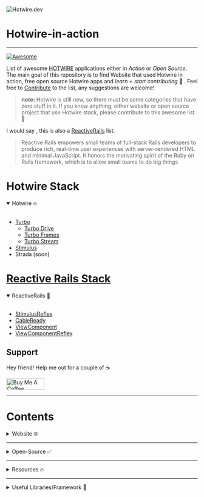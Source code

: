 ![Hotwire.dev](https://cdn.hashnode.com/res/hashnode/image/upload/v1612841200174/LWYzrzZWr.png)
# Hotwire-in-action
---

<p align="left">
<a href="https://github.com/sindresorhus/awesome"><img alt="Awesome" src="https://cdn.rawgit.com/sindresorhus/awesome/d7305f38d29fed78fa85652e3a63e154dd8e8829/media/badge.svg" /></a>

List of awesome [HOTWIRE](https://hotwire.dev/) applications either in *Action* or *Open Source*. The main goal of this repository is to find Website that used Hotwire in action, free open source Hotwire apps and *learn + start contributing* 🚀 . Feel free to [Contribute](https://github.com/asyraffff/Hotwire-in-action/blob/main/CONTRIBUTING.md) to the list, any suggestions are welcome!

> **note:** Hotwire is still new, so there must be some categories that have zero stuff in it. If you know anything, either website or open source project that use Hotwire stack, please contribute to this awesome list 🙏

I would say , this is also a [ReactiveRails](https://github.com/obie/guide-to-reactive-rails) list.
> Reactive Rails empowers small teams of full-stack Rails developers to produce rich, real-time user experiences with server-rendered HTML and minimal JavaScript. It honors the motivating spirit of the Ruby on Rails framework, which is to allow small teams to do big things

# Hotwire Stack

<details open>
<summary>Hotwire 🔥</summary>
<br>
  
- [Turbo](https://turbo.hotwire.dev/)
  - [Turbo Drive](https://turbo.hotwire.dev/handbook/drive)
  - [Turbo Frames](https://turbo.hotwire.dev/handbook/frames)
  - [Turbo Stream](https://turbo.hotwire.dev/handbook/streams)
- [Stimulus](https://stimulus.hotwire.dev/)
- Strada (soon)

</details>

# [Reactive Rails Stack](https://obie.medium.com/react-is-dead-long-live-reactive-rails-long-live-stimulusreflex-and-viewcomponent-cd061e2b0fe2)

<details open>
<summary>ReactiveRails 🚀</summary>
<br>
  
- [StimulusReflex](https://docs.stimulusreflex.com/)
- [CableReady](https://cableready.stimulusreflex.com/)
- [ViewComponent](https://github.com/github/view_component)
- [ViewComponentReflex](https://github.com/joshleblanc/view_component_reflex)

</details>

## Support
Hey friend! Help me out for a couple of ☕️

<a href="https://www.buymeacoffee.com/asyraff" target="_blank"><img src="https://cdn.buymeacoffee.com/buttons/v2/default-yellow.png" alt="Buy Me A Coffee" style="height: 30px !important;width: 100px !important;" ></a>

---

# Contents

<details>
<summary>Website 🌐</summary>
<br>
  
# Website

## a
- [allencompassingtrip.com](https://www.allencompassingtrip.com/)
- [alonetone](https://alonetone.com/)
- [askubuntu](https://askubuntu.com/)
- [audiotrails.io](https://audiotrails.io/)
## b
- [basecamp](https://basecamp.com/)
- [bookshop.org](https://bookshop.org/)
- [boxdrop.io](https://www.boxdrop.io/)
## c
- [chaosmage.app](https://chaosmage.app/)
- [coinbase](https://www.coinbase.com/)
- [CoinGecko](https://www.coingecko.com/en)
- [CrowdWorks.jp](https://crowdworks.jp/)
## d
- [driftingruby](https://www.driftingruby.com/)
## e
## f
- [festalab](https://festalab.com.br/)
## g
- [ga-alliance](https://ga-alliance.com/)
- [gitlab](https://gitlab.com/)
- [gorails](https://gorails.com/)
## h
- [hackershare.dev](https://hackershare.dev)
- [hey.com](https://hey.com/)
## i
## j
- [jumpstartrails](https://jumpstartrails.com/)
## k
## l
- [leanstack](https://leanstack.com/)
- [learnawesome.org](https://learnawesome.org/)
## m
- [Modern Datatables](https://rails-stimulusreflex.guillaumebriday.me/)
## n
## o
- [orchid.software](https://orchid.software/)
## p
- [podia](https://www.podia.com/)
- [processkit](https://processkit.com/)
- [PyPI.org](https://pypi.org/)
## q
- [quran.com](https://quran.com/)
## r
- [railsbytes](https://railsbytes.com/)
- [rubyapi.org](https://rubyapi.org/)
## s
- [shopify](https://accounts.shopify.com/)
- [skillengine](https://skillsengine.com/)
- [skyderby](https://skyderby.ru/)
- [stackoverflow](https://stackoverflow.com/)
- [stamped.ai](https://stamped.ai/)
- [stimulusconnect](https://stimulusconnect.com/)
- [stimulusreflexpattern](https://www.stimulusreflexpatterns.com/)
## t
- [teachmore](https://www.teachmore.in/)
- [tetherit.io](https://tetherit.io/)
- [tinyinvoice](https://www.tinyinvoice.com/)
- [transcripto.io](https://transcripto.io/)
- [tsmi.live](https://tsmi.live/)
## u
## v
- [vg.no](https://www.vg.no/)
- [vuelive](https://www.veuelive.com/)
## w
- [wip.co](https://wip.co/)
## x
## y
## z
</details>

---

<details>
<summary>Open-Source ✅</summary>
<br>

# Open-source

## App
- [alonetone](https://github.com/sudara/alonetone) - A free, open source, non-commercial home for musicians and their music
- [annict](https://github.com/annict/annict) - The platform for anime addicts built with Rails and Stimulus.js.
- [black_candy](https://github.com/aidewoode/black_candy) - A self hosted music streaming server
- [boxdrop](https://github.com/marcoroth/boxdrop) - Dropbox Clone built with StimulusReflex
- [crudlfap](https://github.com/yourlabs/crudlfap) 
- [denali](https://github.com/gesteves/denali) - A simple, fast photoblogging CMS built in Ruby on Rails which features responsive, high-resolution images, a customizable posting schedule, social media management and syndication, a GraphQL API, and more.
- [game-of-life](https://github.com/DonSchado/game-of-life) - Conway's Game of Life, with Ruby on Rails, Stimulus.js and Turbolinks
- [hackershare](https://github.com/hackershare/hackershare) - a powerful social bookmarking service and a knowledge-sharing community, with advanced search and tag management feature
- [hhnpwa](https://github.com/OnRailsBlog/hhnpwa) - HOTWire Hacker News Progressive Web App
- [hnpwa-app](https://github.com/johnbeatty/hnpwa-app) - An implementation of the Hacker News PWA with Rails + Stimulus
- [learnawesome.org](https://github.com/learn-awesome/learn) - A social network of lifelong learners built around humanity's universal learning map.
- [modern-datatables](https://github.com/guillaumebriday/modern-datatables) - They are many ways to build reactive web interfaces but do we really need to add the complexity of JavaScript frameworks like Vue.js or React?
- [radiofeed](https://github.com/danjac/radiofeed) - Simple podcast MVP
- [rslack](https://github.com/S-H-GAMELINKS/rslack) - Slack like chat app( using hotwire!)
- [skyderby](https://github.com/skyderby/skyderby) - The most advanced flight analysis and competition scoring
- [snippet_app](https://github.com/SnippetSafe/snippet_app) - A social code snippet sharing app that allows you to create, file and share code snippets with anyone. Built with Ruby on Rails and Stimulus JS.
- [stimulus-reflex-expo](https://github.com/hopsoft/stimulus_reflex_expo) - StimulusReflex demos
- [taskwire](https://github.com/vojto/taskwire) - Task manager with Rails/Hotwire
- [trello-stimulus-reflex](https://github.com/excid3/trello-stimulus-reflex) - A trello clone using Stimulus Reflex

## Demo
- [Cart Example - Stimulus](https://github.com/pascallaliberte/examples.modestjs.works/tree/master/cart/stimulus) - Cart Example - Stimulus
- [stimulus-mapbox-gl](https://github.com/ayudo/stimulus-mapbox-gl) - stimulus controllers for mapbox-gl
- [stimulus-sticky-table-header](https://github.com/johnbeatty/stimulus-sticky-table-header) - a simple StimulusJS controller that keeps the header of a table at the top of window as you scroll through the page.
- [stimulus-demo](https://github.com/tbreuss/stimulus-demo) - Multi Page Application (MPA) with pre-rendered HTML using Stimulus.js UMD

## Rails
- [hotwire-chat](https://github.com/mdominiak/hotwire-chat) - Hotwire Chat is a demo Ruby on Rails web application built with Hotwire.
- [hotwire-rails-dome-chat](https://github.com/hotwired/hotwire-rails-demo-chat) - Repository from the Hotwire demo
- [todomvc_rails_on_stimulus](https://github.com/adrienpoly/todomvc_rails_on_stimulus) - A modest TodoMvc built with Rails, Turbolinks and Stimulus JS
  - ActiveStorage
    - [drag_and_drop_active_storage](https://github.com/justalever/drag_and_drop_active_storage) - A demo drag and drop image upldate Ruby on Rails app using Stimulus.js, DropZone.js, and ActiveStorage
  - ActionText
    - [test-hotwire-actiontext-rails](https://github.com/donrestarone/test-hotwire-actiontext-rails) - a simple twitter timeline implemented with hotwire and actiontext
  - Devise
    - [hotwire-devise](https://github.com/gorails-screencasts/hotwire-devise) - How to make Devise work with Hotwire & Turbo.js
  - Docker
    - [docker-rails](https://github.com/ledermann/docker-rails) - Dockerize Rails 6 with ActionCable, Webpacker, Stimulus, Elasticsearch, Sidekiq
    - [docker-rails-example](https://github.com/nickjj/docker-rails-example) - A production ready example Rails app that's using Docker and Docker Compose.
  - form
    - [abyme](https://github.com/bear-in-mind/abyme) - abyme is a modern take on handling dynamic nested forms in Rails 6+ using StimulusJS.
  - Sidekiq
    - [sidekiq-actioncable-stimulus-demo](https://github.com/dstull/sidekiq-actioncable-stimulus-demo) - demo rails app using sidekiq/actioncable/stimulus and testing it all

## Stimulus
- [better-stimulus](https://github.com/julianrubisch/better-stimulus) - An opinionated collection of StimulusJS best practices
- [javascript30-stimulus](https://github.com/adrienpoly/javascript30-stimulus) - Wes Bos 🔥 Javascript30 converted to Stimulus JS 🚀🚀🚀
- [stimulus-rxjs-example](https://github.com/mike1o1/stimulus-rxjs-example) - Example repository showing Stimulus along with RxJS 
- [stimulus-validation](https://github.com/jwald1/stimulus-validation) - stimulus-validation helps validate user input and helps you display errors.

## StimulusReflex
- [sr_mini](https://github.com/hopsoft/sr_mini) - A minimal Rails app that showcases how to use StimulusReflex
- [stimulus-reflex-expo](https://github.com/hopsoft/stimulus_reflex_expo) - StimulusReflex demos
- [stimulus_reflex_todomvc](https://github.com/hopsoft/stimulus_reflex_todomvc) - An implementation of TodoMVC using Ruby on Rails, StimulusJS, and StimulusReflex
- [stimulus-turbolinks](https://github.com/gretchenfitze/stimulus-turbolinks) - Stimulus + Vue.js + Turbolinks test Rails app
- [stimulus-turbolinks-demo](https://github.com/pascallaliberte/stimulus-turbolinks-demo) - A Stimulus + Turbolinks Demo of an app called Proposahoy!

## Turbo
- [turbo-showcase](https://github.com/renuo/turbo-showcase) - A showcase of turbo features


## Template
- [sjabloon-lite](https://github.com/GetSjabloon/sjabloon-lite) - The lite version of the SaaS Rails 6 starter kit Sjabloon, includes setup for Webpacker, Tailwind (inc. PurgeCss) and Stimulus
- [limestone](https://github.com/archonic/limestone) - Boilerplate Rails 6 SaaS application with Webpack, Stimulus and Docker integration.
- [limestone-accounts](https://github.com/archonic/limestone-accounts) - Boilerplate Rails 5.2 multitenant SaaS application with webpack and Docker integration. Billing is scoped to accounts.
- [rails-hotwire-base](https://github.com/rootstrap/rails_hotwire_base) - Rails + Hotwire base app
- [rails-template](https://github.com/astrocket/rails-template) - Template for Rails 6.0 + Kubernetes + Webpacker + Stimulus + TailwindCSS + Let's Encrypt + @

## Language
  - ASP.NET
    - [hotwire-aspnet-demo-chat](https://github.com/scottiemc7/hotwire-aspnet-demo-chat) - Hotwire Asp.Net Core Chat Demo
  - Django
    - [hotwire-django](https://github.com/hotwire-django/hotwire-django) - Meta package to combine turbo-django and stimulus-django
    - [hotwire-django-demo-chat](https://github.com/davish/hotwire-django-demo-chat) - Chat app demo of the Turbo web framework, rendered with Django.
    - [hotwire-django-realworld](https://github.com/hotwire-django/hotwire-django-realworld) - RealWorld Django app built with Turbo!
    - [django-turbo-response](https://github.com/hotwire-django/django-turbo-response) - Hotwired/Turbo Django response helpers
    - [turbo-django](https://github.com/hotwire-django/turbo-django) - An early stage integration of Hotwire Turbo with Django
  - Elixir
    - [phoenix-hotwire-demo-chat](https://github.com/en30/hotwire-phoenix-demo-chat) - This is a Phoenix port of hotwired/hotwire-rails-demo-chat.
  - Express.js
    - [express-hotwire](https://github.com/deriegle/express-hotwire) - Express tooling for working with Hotwire (HTML over the wire)
    - [hotwire-turbo-express](https://github.com/twelve17/hotwire-turbo-express) -  ExpressJS middleware for sending turbo-stream HTML fragments to a hotwire Turbo client
  - flask
    - [hotwire-flask-demo](https://github.com/bwghughes/hotwired-flask-demo) - Demo basic Flask using Hotwired and Bootstrap 5.
    - [turbo-flask](https://github.com/miguelgrinberg/turbo-flask) - Integration of Hotwire's Turbo library with Flask.
  - Go
    - [chat-hotwire-go](https://github.com/lu4p/chat-hotwire-go) - This is a simple chat app which shows how to use Go with Hotwire.
    - [gotwire](https://github.com/gypsydave5/gotwire) - Go server using HotWire
    - [hotwire-go-example](https://github.com/while1malloc0/hotwire-go-example) - The hotwire demo chat written in Golang
    - [hotwire-golang-website](https://github.com/wolfeidau/hotwire-golang-website) - This project provides some working examples using Go and Hotwire Turbo.
    - [turbo-go](https://github.com/akmittal/turbo-go) - Build hotwire apps using go
  - Laravel
    - [turbo-laravel](https://github.com/tonysm/turbo-laravel) - This package gives you a set of conventions to make the most out of Hotwire in Laravel (inspired by the turbo-rails gem).
  - CakePhp
    - [cakephp-stimulus-example1](https://github.com/nico-amsterdam/cakephp-stimulus-example1) - CakePHP integrated with stimulus.js via webpack
  - Kotlin
    - [hotwire-kotlin/java](https://github.com/delitescere/hotwire-samples) - A Kotlin/Java SpringBoot sample of hotwire tooling
  - SpringBoot
    - [hotwire-demo-chat-in-springboot](https://github.com/mbucc/hotwire-demo-chat-in-springboot) - Convert the demo video in Hotwire launch from Ruby to SpringBoot
  - Vite
    - [vite-plugin-stimulus-hmr](https://github.com/ElMassimo/vite-plugin-stimulus-hmr) - ⚡️ HMR for Stimulus controllers in Vite.js

</details>

---

<details>
<summary>Resources 🔥</summary>
<br>

# Resources

### Stimulus
- [stimulus.hotwire.dev](https://stimulus.hotwire.dev/)
- [stimulustoolbox](https://stimulustoolbox.com/)
- [awesome-stimulusjs](https://github.com/skatkov/awesome-stimulusjs)
- [stimulus-use](https://stimulus-use.github.io/stimulus-use/#/)
- [stimulus-components](https://github.com/stimulus-components/stimulus-components)
- [Stimulus Controller](https://github.com/hopsoft/stimulus_controllers)
- [betterstimulus](https://www.betterstimulus.com/)
- [StimulusShortcut](https://github.com/leastbad/stimulus-shortcut)
- [TailwindCSS StimulusComponents](https://github.com/excid3/tailwindcss-stimulus-components)
- [stimulus-library](https://github.com/Sub-Xaero/stimulus-library)
   - Tutorial
      - [onrails.blog](https://onrails.blog/stimulus-js-tutorials/)

### ReactiveRails
- [guide to reactive rails](https://github.com/obie/guide-to-reactive-rails)
   - **StimulusReflex*8
     - [docs.stimulusreflex.com](https://docs.stimulusreflex.com/)
     - [expo](https://expo.stimulusreflex.com/)
     - [cheatsheet](https://devhints.io/stimulus-reflex)
     - [StimulusReflexGlobalId](https://github.com/joshleblanc/stimulus_reflex_globalid)
     - [stimulus_reflex_testing](https://github.com/podia/stimulus_reflex_testing)
   - **CableReady**
     - [cableready.stimulusreflex.com](https://cableready.stimulusreflex.com/)
     - AnyCable
       - [anycable_rails_demo](https://github.com/anycable/anycable_rails_demo) - AnyCable Rails demo application and its different variations
   - **ViewComponentReflex**
     - [ViewComponentReflex showcase](https://view-component-reflex-expo.grep.sh/) 
     - [view_component-contrib](https://github.com/palkan/view_component-contrib) - A collection of extension and developer tools for ViewComponent    
### Community
- [discuss.hotwire.dev](https://discuss.hotwire.dev/)
- [stimulusconnect](https://stimulusconnect.com/)
### Articles
- [Advocating for "Reactive Rails"](https://cableready.stimulusreflex.com/advocating-for-reactive-rails)
- [Hotwire, ViewComponents and TailwindCSS: The Ultimate Rails Stack](https://blog.cloud66.com/hotwire-viewcomponents-and-tailwindcss-the-ultimate-rails-stack/)
- [Taking Rails to the next level with Hotwire](https://blog.cloud66.com/taking-rails-to-the-next-level-with-hotwire/)
- [Making Hotwire and Devise play nicely](https://blog.cloud66.com/making-hotwire-and-devise-play-nicely-with-viewcomponents/)
- [Introducing Hotwire](https://www.ombulabs.com/blog/rails/hotwire/introducing-hotwire)
- [React is Dead. Long live Reactive Rails! Long live StimulusReflex and ViewComponent](https://obie.medium.com/react-is-dead-long-live-reactive-rails-long-live-stimulusreflex-and-viewcomponent-cd061e2b0fe2)
- [Building Reactive Rails applications with StimulusReflex](https://bendyworks.com/blog/building-reactive-rails-applications-with-stimulusreflex)

### Blogs
- [beflagrant](https://www.beflagrant.com/blog/)
- [modestjs.works](https://github.com/pascallaliberte/modestjs.works)
- [leanweb.dev](https://leanweb.dev/)
- [gomakethings.com](https://gomakethings.com/articles/)

</details>

---

<details>
<summary>Useful Libraries/Framework 🌈</summary>
<br>
  
## Empower HTML you already have
 - [alpine.js](https://github.com/alpinejs/alpine/) - A rugged, minimal framework for composing JavaScript behavior in your markup.
 - [reef](https://github.com/cferdinandi/reef) - A lightweight library for creating reactive, state-based components and UI.
 - [trimmings](https://github.com/postlight/trimmings) - 🌲 Get back to HTML.
 - [intercooler.js](https://github.com/bigskysoftware/intercooler-js) - Making AJAX as easy as anchor tags
 - [hyper.html](https://viperhtml.js.org/hyper.html) - A Fast & Light Virtual DOM Alternative
 - [svelte](https://svelte.dev/)
 - [lit-html](https://lit-html.polymer-project.org/)
 - [mithril.js](https://mithril.js.org/)
 - [htmx](https://htmx.org/) - high power tools for HTML

## Framework
 - [motion](https://github.com/unabridged/motion) - Reactive frontend UI components for Rails in pure Ruby
 - [matestack.io](https://matestack.io/) - Your Rails views reimagined
 - [hyperstack.org](https://hyperstack.org/) - a Ruby DSL, compiled by Opal, bundled by Webpack, powered by React.
 - [snabberb](https://github.com/tobymao/snabberb) - A simple component view framework for Ruby Opal based on Snabbdom
 - [prism](https://github.com/prism-rb/prism) - Build frontend web apps with Ruby and WebAssembly

## Other Reactive
 - django
   - [django-sockpuppet](https://github.com/jonathan-s/django-sockpuppet) - Build reactive applications with the django tooling you already know and love.
 - Laravel
   - [livewire](https://github.com/livewire/livewire) - A full-stack framework for Laravel that takes the pain out of building dynamic UIs.
 - Phoenix
   - [phoenix_live_view](https://github.com/phoenixframework/phoenix_live_view) - Rich, real-time user experiences with server-rendered HTML
 - ASP.NET
   - [Blazor](https://github.com/dotnet/aspnetcore/blob/main/src/Components/README.md) - framework for building modern, interactive web-based UIs with C# and Razor.

## Style
 - [shoelace.style](https://shoelace.style/) - A forward-thinking library of web components.

## Form
 - [optimism](https://github.com/leastbad/optimism) - drop-in remote form validation.
 - [Stimulus Form Utilities](https://github.com/eelcoj/stimulus-form-utilities)

## Lazy load
 - [futurism](https://github.com/julianrubisch/futurism) - Lazy-load Rails partials via CableReady

## IOS
 - [turbo-ios](https://github.com/hotwired/turbo-ios) - iOS framework for making Turbo native apps
  
</details>
